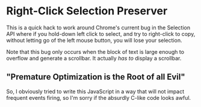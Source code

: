 Right-Click Selection Preserver
===============================

This is a quick hack to work around Chrome's current bug in the
Selection API where if you hold-down left click to select, and
try to right-click to copy, without letting go of the left mouse
button, you will lose your selection.

Note that this bug only occurs when the block of text is large
enough to overflow and generate a scrollbar. It actually
*has to* display a scrollbar.

"Premature Optimization is the Root of all Evil"
------------------------------------------------

So, I obviously tried to write this JavaScript in a way that
will not impact frequent events firing, so I'm sorry if the
absurdly C-like code looks awful.
